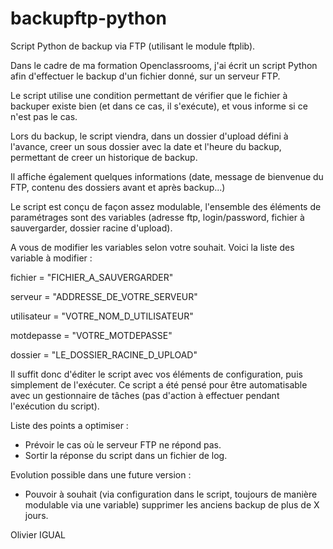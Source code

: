 # backupftp-python
Script Python de backup via FTP (utilisant le module ftplib).

Dans le cadre de ma formation Openclassrooms, j'ai écrit un script Python afin d'effectuer le backup d'un fichier donné, sur un serveur FTP.

Le script utilise une condition permettant de vérifier que le fichier à backuper existe bien (et dans ce cas, il s'exécute), et vous informe si ce n'est pas le cas.

Lors du backup, le script viendra, dans un dossier d'upload défini à l'avance, creer un sous dossier avec la date et l'heure du backup, permettant de creer un historique de backup.

Il affiche également quelques informations (date, message de bienvenue du FTP, contenu des dossiers avant et après backup...)

Le script est conçu de façon assez modulable, l'ensemble des éléments de paramétrages sont des variables (adresse ftp, login/password, fichier à sauvergarder, dossier racine d'upload).

A vous de modifier les variables selon votre souhait. Voici la liste des variable à modifier :

fichier = "FICHIER_A_SAUVERGARDER"

serveur = "ADDRESSE_DE_VOTRE_SERVEUR"

utilisateur = "VOTRE_NOM_D_UTILISATEUR"

motdepasse = "VOTRE_MOTDEPASSE"

dossier = "LE_DOSSIER_RACINE_D_UPLOAD"

Il suffit donc d'éditer le script avec vos éléments de configuration, puis simplement de l'exécuter.
Ce script a été pensé pour être automatisable avec un gestionnaire de tâches (pas d'action à effectuer pendant l'exécution du script).

Liste des points a optimiser :
- Prévoir le cas où le serveur FTP ne répond pas.
- Sortir la réponse du script dans un fichier de log.

Evolution possible dans une future version :
- Pouvoir à souhait (via configuration dans le script, toujours de manière modulable via une variable) supprimer les anciens backup de plus de X jours.


Olivier IGUAL
